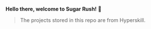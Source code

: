 **Hello there, welcome to Sugar Rush!** :fox_face: 
>The projects stored in this repo are from Hyperskill.
